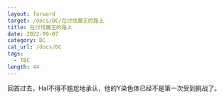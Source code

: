 ```yaml
---
layout: forward
target: /docs/DC/在讨伐魔王的路上
title: 在讨伐魔王的路上
date: 2022-09-07
category: DC
cat_url: /docs/DC
tags: 
  - TBC
length: 44
---
```


回首过去，Hal不得不尴尬地承认，他的Y染色体已经不是第一次受到挑战了。
